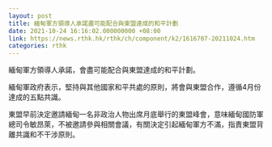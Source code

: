 ```yaml
---
layout: post
title: 緬甸軍方領導人承諾盡可能配合與東盟達成的和平計劃
date: 2021-10-24 16:16:02.000000000 +08:00
link: https://news.rthk.hk/rthk/ch/component/k2/1616707-20211024.htm
categories: rthk
---
```


緬甸軍方領導人承諾，會盡可能配合與東盟達成的和平計劃。

緬甸軍政府表示，堅持與其他國家和平共處的原則，將會與東盟合作，遵循4月份達成的五點共識。

東盟早前決定邀請緬甸一名非政治人物出席月底舉行的東盟峰會，意味緬甸國防軍總司令敏昂萊，不被邀請參與相關會議，有關決定引起緬甸軍方不滿，指責東盟背離共識和不干涉原則。
